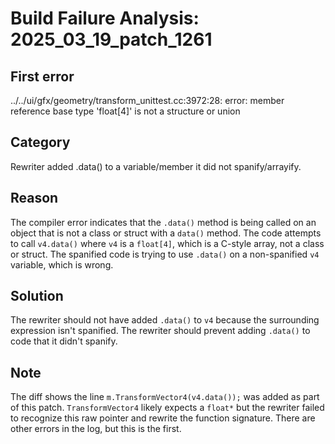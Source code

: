 # Build Failure Analysis: 2025_03_19_patch_1261

## First error

../../ui/gfx/geometry/transform_unittest.cc:3972:28: error: member reference base type 'float[4]' is not a structure or union

## Category
Rewriter added .data() to a variable/member it did not spanify/arrayify.

## Reason
The compiler error indicates that the `.data()` method is being called on an object that is not a class or struct with a `data()` method. The code attempts to call `v4.data()` where `v4` is a `float[4]`, which is a C-style array, not a class or struct. The spanified code is trying to use `.data()` on a non-spanified `v4` variable, which is wrong.

## Solution
The rewriter should not have added `.data()` to `v4` because the surrounding expression isn't spanified. The rewriter should prevent adding `.data()` to code that it didn't spanify.

## Note
The diff shows the line `m.TransformVector4(v4.data());` was added as part of this patch. `TransformVector4` likely expects a `float*` but the rewriter failed to recognize this raw pointer and rewrite the function signature. There are other errors in the log, but this is the first.